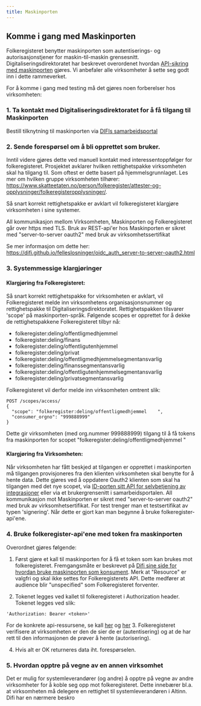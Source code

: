 ```yaml
---
title: Maskinporten
---
```


## Komme i gang med Maskinporten
Folkeregisteret benytter maskinporten som autentiserings- og autorisasjonstjener for maskin-til-maskin grensesnitt. Digitaliseringsdirektoratet har beskrevet overordenet hvordan [API-sikring med maskinporten](https://difi.github.io/felleslosninger/maskinporten_guide_apikonsument.html) gjøres.
Vi anbefaler alle virksomheter å sette seg godt inn i dette rammeverket.

For å komme i gang med testing må det gjøres noen forberelser hos virksomheten:


### 1. Ta kontakt med Digitaliseringsdirektoratet for å få tilgang til Maskinporten
Bestill tilknytning til maskinporten via [DIFIs samarbeidsportal](https://difi.github.io/felleslosninger/maskinporten_overordnet.html)


### 2. Sende forespørsel om å bli opprettet som bruker.
  Inntil videre gjøres dette ved manuell kontakt med interessentoppfølger for folkeregisteret. Prosjektet avklarer hvilken rettighetspakke virksomheten skal ha tilgang til. Som oftest er dette basert på hjemmelsgrunnlaget. Les mer om hvilken gruppe virksomheten tilhører: https://www.skatteetaten.no/person/folkeregister/attester-og-opplysninger/folkeregisteropplysninger/.

Så snart korrekt rettighetspakke er avklart vil folkeregisteret klargjøre virksomheten i sine systemer.



All kommunikasjon mellom Virksomheten, Maskinporten og Folkeregisteret går over https med TLS.
Bruk av REST-api'er hos Maskinporten er sikret med "server-to-server oauth2" med bruk av virksomhetssertifikat

Se mer informasjon om dette her: https://difi.github.io/felleslosninger/oidc_auth_server-to-server-oauth2.html


### 3. Systemmessige klargjøringer
#### Klargjøring fra Folkeregisteret:

Så snart korrekt rettighetspakke for virksomheten er avklart, vil Folkeregisteret melde inn virksomhetens organisasjonsnummer og rettighetspakke til Digitaliseringsdirektoratet. Rettighetspakken tilsvarer 'scope' på maskinporten-språk.
Følgende scopes er opprettet for å dekke de rettighetspakkene Folkeregisteret tilbyr nå:
* folkeregister:deling/offentligmedhjemmel
* folkeregister:deling/finans
* folkeregister:deling/offentligutenhjemmel
* folkeregister:deling/privat
* folkeregister:deling/offentligmedhjemmelsegmentansvarlig
* folkeregister:deling/finanssegmentansvarlig
* folkeregister:deling/offentligutenhjemmelsegmentansvarlig
* folkeregister:deling/privatsegmentansvarlig


Folkeregisteret vil derfor melde inn virksomheten omtrent slik:
```
POST /scopes/access/
{
  "scope": "folkeregister:deling/offentligmedhjemmel	",
  "consumer_orgno": "999888999"
}
```
Dette gir virksomheten (med org.nummer 999888999) tilgang til å få tokens fra maskinporten for scopet "folkeregister:deling/offentligmedhjemmel	"
#### Klargjøring fra Virksomheten:
Når virksomheten har fått beskjed at tilgangen er opprettet i maskinporten må tilgangen provisjoneres fra den klienten virksomheten skal benytte for å hente data.
Dette gjøres ved å oppdatere Oauth2 klienten som skal ha tilgangen med det nye scopet, via [ID-porten sitt API for selvbetjening av integrasjoner](https://difi.github.io/felleslosninger/oidc_api_admin_maskinporten.html) eller via et brukergrensenitt i samarbeidsportalen.
All kommunikasjon mot Maskinporten er sikret med "server-to-server oauth2" med bruk av virksomhetsertifikat. For test trenger man et testsertifikat av typen 'signering'. Når dette er gjort kan man begynne å bruke folkeregister-api'ene.


### 4. Bruke folkeregister-api'ene med token fra maskinporten
Overordnet gjøres følgende:

1. Først gjøre et kall til maskinporten for å få et token som kan brukes mot folkeregisteret. Fremgangsmåte er beskrevet på [Difi sine side for hvordan bruke maskinporten som konsument](https://difi.github.io/felleslosninger/maskinporten_guide_apikonsument.html). Merk at "Resource" er valgfri og skal ikke settes for Folkeregisterets API. Dette medfører at audience blir "unspecified" som Folkeregisteret forventer.

2. Tokenet legges ved kallet til folkeregisteret i Authorization header. Tokenet legges ved slik:
```
'Authorization: Bearer <token>'
```

  For de konkrete api-ressursene, se kall [her](../hendelsesliste) og  [her](../oppslag)
3. Folkeregisteret verifisere at virksomheten er den de sier de er (autentisering) og at de har rett til den informasjonen de prøver å hente (autorisering).

4. Hvis alt er OK returneres data iht. forespørselen.

### 5. Hvordan opptre på vegne av en annen virksomhet
Det er mulig for systemleverandører (og andre) å opptre på vegne av andre virksomheter for å koble seg opp mot folkeregisteret. Dette innebærer bl.a. at virksomheten må delegere en rettighet til systemleverandøren i Altinn. Difi har
en nærmere beskro
